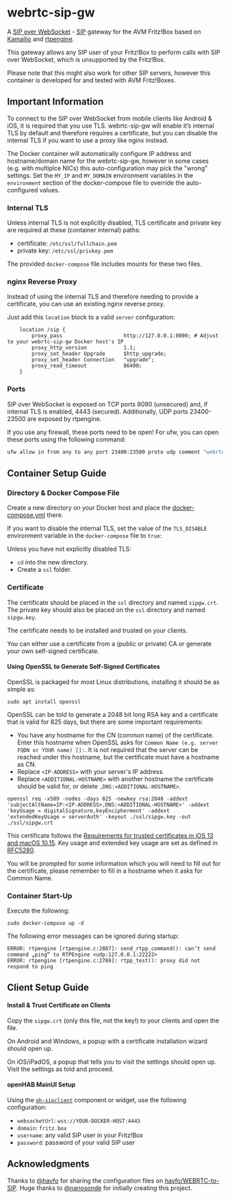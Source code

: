 # webrtc-sip-gw

A [SIP over WebSocket](https://datatracker.ietf.org/doc/html/rfc7118) - [SIP](https://datatracker.ietf.org/doc/html/rfc3261) gateway for the AVM Fritz!Box based on [Kamailio](https://www.kamailio.org/w/) and [rtpengine](https://github.com/sipwise/rtpengine).

This gateway allows any SIP user of your Fritz!Box to perform calls with SIP over WebSocket, which is unsupported by the Fritz!Box.

Please note that this might also work for other SIP servers, however this container is developed for and tested with AVM Fritz!Boxes.

## Important Information

To connect to the SIP over WebSocket from mobile clients like Android & iOS, it is required that you use TLS.
webrtc-sip-gw will enable it’s internal TLS by default and therefore requires a certificate, but you can disable the internal TLS if you want to use a proxy like nginx instead.

The Docker container will automatically configure IP address and hostname/domain name for the webrtc-sip-gw, however in some cases (e.g. with multiplce NICs) this auto-configuration may pick the "wrong" settings.
Set the `MY_IP` and `MY_DOMAIN` environment variables in the `environment` section of the docker-compose file to override the auto-configured values.

### Internal TLS

Unless internal TLS is not explicitly disabled, TLS certificate and private key are required at these (container internal) paths:

- certificate: `/etc/ssl/fullchain.pem`
- private key: `/etc/ssl/privkey.pem`

The provided `docker-compose` file includes mounts for these two files.

### nginx Reverse Proxy

Instead of using the internal TLS and therefore needing to provide a certificate, you can use an existing nginx reverse proxy.

Just add this `location` block to a valid `server` configuration:

```
    location /sip {
        proxy_pass                    http://127.0.0.1:8090; # Adjust to your webrtc-sip-gw Docker host's IP
        proxy_http_version            1.1;
        proxy_set_header Upgrade      $http_upgrade;
        proxy_set_header Connection   "upgrade";
        proxy_read_timeout            86400;
    }
```

### Ports

SIP over WebSocket is exposed on TCP ports 8090 (unsecured) and, if internal TLS is enabled, 4443 (secured).
Additionally, UDP ports 23400-23500 are exposed by rtpengine.

If you use any firewall, these ports need to be open!
For ufw, you can open these ports using the following command:

```bash
ufw allow in from any to any port 23400:23500 proto udp comment "webrtc-sip-gw"
```

## Container Setup Guide

### Directory & Docker Compose File

Create a new directory on your Docker host and place the [docker-compose.yml](/docker-compose.yml) there.

If you want to disable the internal TLS, set the value of the `TLS_DISABLE` environment variable in the `docker-compose` file to `true`:

Unless you have not explicitly disabled TLS:

- `cd` into the new directory.
- Create a `ssl` folder.

### Certificate

The certificate should be placed in the `ssl` directory and named `sipgw.crt`.
The private key should also be placed on the `ssl` directory and named `sipgw.key`.

The certificate needs to be installed and trusted on your clients.

You can either use a certificate from a (public or private) CA or generate your own self-signed certificate.

#### Using OpenSSL to Generate Self-Signed Certificates

OpenSSL is packaged for most Linux distributions, installing it should be as simple as:

```shell
sudo apt install openssl
```

OpenSSL can be told to generate a 2048 bit long RSA key and a certificate that is valid for 825 days, but there are some important requirements:
- You have any hostname for the CN (common name) of the certificate. Enter this hostname when OpenSSL asks for `Common Name (e.g. server FQDN or YOUR name) []:`. It is not required that the server can be reached under this hostname, but the certificate must have a hostname as CN.
- Replace `<IP-ADDRESS>` with your server's IP address.
- Replace `<ADDITIONAL-HOSTNAME>` with another hostname the certificate should be valid for, or delete `,DNS:<ADDITIONAL-HOSTNAME>`.
```shell
openssl req -x509 -nodes -days 825 -newkey rsa:2048 -addext 'subjectAltName=IP:<IP-ADDRESS>,DNS:<ADDITIONAL-HOSTNAME>' -addext 'keyUsage = digitalSignature,keyEncipherment' -addext 'extendedKeyUsage = serverAuth' -keyout ./ssl/sipgw.key -out ./ssl/sipgw.crt
```

This certificate follows the [Requirements for trusted certificates in iOS 13 and macOS 10.15](https://support.apple.com/en-us/HT210176).
Key usage and extended key usage are set as defined in [RFC5280](https://www.rfc-editor.org/rfc/rfc5280#section-4.2.1.12).

You will be prompted for some information which you will need to fill out for the certificate, please remember to fill in a hostname when it asks for Common Name.

### Container Start-Up

Execute the following:

```shell
sudo docker-compose up -d
```

The following error messages can be ignored during startup:

```text
ERROR: rtpengine [rtpengine.c:2887]: send_rtpp_command(): can’t send command „ping“ to RTPEngine <udp:127.0.0.1:22222>
ERROR: rtpengine [rtpengine.c:2788]: rtpp_test(): proxy did not respond to ping
```

## Client Setup Guide

#### Install & Trust Certificate on Clients

Copy the `sipgw.crt` (only this file, not the key!) to your clients and open the file.

On Android and Windows, a popup with a certificate installation wizard should open up.

On iOS/iPadOS, a popup that tells you to visit the settings should open up.
Visit the settings as told and proceed.

#### openHAB MainUI Setup

Using the [`oh-sipclient`](https://openhab.org/docs/ui/components/oh-sipclient.html) component or widget, use the following configuration:

- `websocketUrl`: `wss://YOUR-DOCKER-HOST:4443`
- `domain`: `fritz.box`
- `username`: any valid SIP user in your Fritz!Box
- `password`: password of your valid SIP user

## Acknowledgments

Thanks to [@havfo](https://github.com/havfo) for sharing the configuration files on [havfo/WEBRTC-to-SIP](https://github.com/havfo/WEBRTC-to-SIP).
Huge thanks to [@nanosonde](https://github.com/nanosonde) for initially creating this project.
